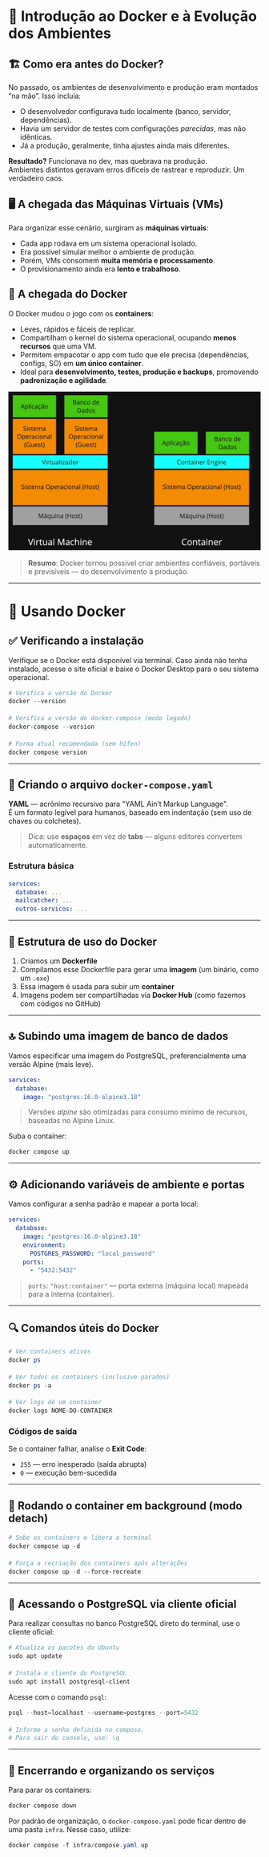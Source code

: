 # 🚢 Introdução ao Docker e à Evolução dos Ambientes

## 🏗️ Como era antes do Docker?

No passado, os ambientes de desenvolvimento e produção eram montados “na mão”. Isso incluía:

- O desenvolvedor configurava tudo localmente (banco, servidor, dependências).
- Havia um servidor de testes com configurações _parecidas_, mas não idênticas.
- Já a produção, geralmente, tinha ajustes ainda mais diferentes.

**Resultado?** Funcionava no dev, mas quebrava na produção.  
Ambientes distintos geravam erros difíceis de rastrear e reproduzir. Um verdadeiro caos.

## 🖥️ A chegada das Máquinas Virtuais (VMs)

Para organizar esse cenário, surgiram as **máquinas virtuais**:

- Cada app rodava em um sistema operacional isolado.
- Era possível simular melhor o ambiente de produção.
- Porém, VMs consomem **muita memória e processamento**.
- O provisionamento ainda era **lento e trabalhoso**.

## 🐳 A chegada do Docker

O Docker mudou o jogo com os **containers**:

- Leves, rápidos e fáceis de replicar.
- Compartilham o kernel do sistema operacional, ocupando **menos recursos** que uma VM.
- Permitem empacotar o app com tudo que ele precisa (dependências, configs, SO) em **um único container**.
- Ideal para **desenvolvimento, testes, produção e backups**, promovendo **padronização e agilidade**.

![Máquina Virtual vs Container](img/vm-container.png)

> **Resumo**: Docker tornou possível criar ambientes confiáveis, portáveis e previsíveis — do desenvolvimento à produção.

---

# 🐋 Usando Docker

## ✅ Verificando a instalação

Verifique se o Docker está disponível via terminal. Caso ainda não tenha instalado, acesse o site oficial e baixe o Docker Desktop para o seu sistema operacional.

```powershell
# Verifica a versão do Docker
docker --version

# Verifica a versão do docker-compose (modo legado)
docker-compose --version

# Forma atual recomendada (sem hífen)
docker compose version
```

---

## 📄 Criando o arquivo `docker-compose.yaml`

**YAML** — acrônimo recursivo para "YAML Ain’t Markup Language".  
É um formato legível para humanos, baseado em indentação (sem uso de chaves ou colchetes).

> Dica: use **espaços** em vez de **tabs** — alguns editores convertem automaticamente.

### Estrutura básica

```yaml
services:
  database: ...
  mailcatcher: ...
  outros-servicos: ...
```

---

## 🐋 Estrutura de uso do Docker

1. Criamos um **Dockerfile**
2. Compilamos esse Dockerfile para gerar uma **imagem** (um binário, como um `.exe`)
3. Essa imagem é usada para subir um **container**
4. Imagens podem ser compartilhadas via **Docker Hub** (como fazemos com códigos no GitHub)

---

## 🔝 Subindo uma imagem de banco de dados

Vamos especificar uma imagem do PostgreSQL, preferencialmente uma versão Alpine (mais leve).

```yaml
services:
  database:
    image: "postgres:16.0-alpine3.18"
```

> Versões _alpine_ são otimizadas para consumo mínimo de recursos, baseadas no Alpine Linux.

Suba o container:

```powershell
docker compose up
```

---

## ⚙️ Adicionando variáveis de ambiente e portas

Vamos configurar a senha padrão e mapear a porta local:

```yaml
services:
  database:
    image: "postgres:16.0-alpine3.18"
    environment:
      POSTGRES_PASSWORD: "local_password"
    ports:
      - "5432:5432"
```

> `ports`: `"host:container"` — porta externa (máquina local) mapeada para a interna (container).

---

## 🔍 Comandos úteis do Docker

```powershell
# Ver containers ativos
docker ps

# Ver todos os containers (inclusive parados)
docker ps -a

# Ver logs de um container
docker logs NOME-DO-CONTAINER
```

### Códigos de saída

Se o container falhar, analise o **Exit Code**:

- `255` — erro inesperado (saída abrupta)
- `0` — execução bem-sucedida

---

## 🔄 Rodando o container em background (modo detach)

```powershell
# Sobe os containers e libera o terminal
docker compose up -d

# Força a recriação dos containers após alterações
docker compose up -d --force-recreate
```

---

## 🧪 Acessando o PostgreSQL via cliente oficial

Para realizar consultas no banco PostgreSQL direto do terminal, use o cliente oficial:

```powershell
# Atualiza os pacotes do Ubuntu
sudo apt update

# Instala o cliente do PostgreSQL
sudo apt install postgresql-client
```

Acesse com o comando `psql`:

```powershell
psql --host=localhost --username=postgres --port=5432

# Informe a senha definida no compose.
# Para sair do console, use: \q
```

---

## 🧹 Encerrando e organizando os serviços

Para parar os containers:

```powershell
docker compose down
```

Por padrão de organização, o `docker-compose.yaml` pode ficar dentro de uma pasta `infra`. Nesse caso, utilize:

```powershell
docker compose -f infra/compose.yaml up
```
